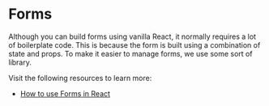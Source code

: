 # Forms

Although you can build forms using vanilla React, it normally requires a lot of boilerplate code. This is because the form is built using a combination of state and props. To make it easier to manage forms, we use some sort of library.

Visit the following resources to learn more:

- [How to use Forms in React](https://www.robinwieruch.de/react-form/)
